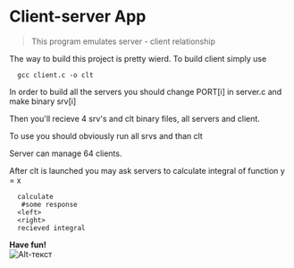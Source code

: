 # Client-server App

>This program emulates server - client relationship  

The way to build this project is pretty wierd. To build client simply use 

```terminal 
  gcc client.c -o clt
```
In order to build all the servers you should change PORT[i] in server.c and make binary srv[i] 

Then  you'll recieve 4 srv's and clt binary files, all servers and client.

To use you should obviously run all srvs and than clt

Server can manage 64 clients.

After clt is launched you may ask servers to calculate integral of function y = x

```
  calculate
   #some response
  <left>
  <right>
  recieved integral
```


**Have fun!**     
![Alt-текст](https://64.media.tumblr.com/e6af8efcaacd680e25f0b968f028bbcb/462ec59aa5e7c495-cb/s640x960/eb446cd5aee386e2d84037b99d6678854e38f110.jpg)

